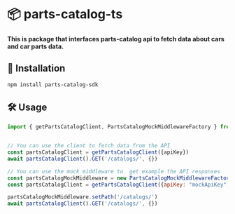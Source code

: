 # 📦 parts-catalog-ts

#### This is package that interfaces parts-catalog api to fetch data about cars and car parts data.

## 🚀 Installation

```bash
npm install parts-catalog-sdk
```

## 🛠 Usage

```js
import { getPartsCatalogClient, PartsCatalogMockMiddlewareFactory } from 'parts-catalog-ts'


// You can use the client to fetch data from the API
const partsCatalogClient = getPartsCatalogClient({apiKey})
await partsCatalogClient().GET('/catalogs/', {})

// You can use the mock middleware to  get example the API responses
const partsCatalogMockMiddleware = new PartsCatalogMockMiddlewareFactory()
const partsCatalogClient = getPartsCatalogClient({apiKey: "mockApiKey", middlewares: [partsCatalogMockMiddleware.middleware]})

partsCatalogMockMiddleware.setPath('/catalogs/')
await partsCatalogClient().GET('/catalogs/', {})
```
